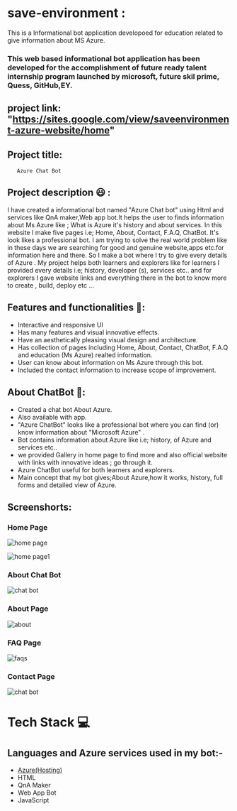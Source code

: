 # save-environment :
This is a Informational bot application developoed for education related to give information about MS Azure.
### This web based informational bot application has been developed for the accomplishment of future ready talent internship program launched by microsoft, future skil prime, Quess, GitHub,EY.

## project link: "https://sites.google.com/view/saveenvironment-azure-website/home"

## Project title: 
       Azure Chat Bot
       
## Project description 😃 :      
I have created a informational bot named "Azure Chat bot" using Html and services like QnA maker,Web app bot.It helps the user to finds information about Ms Azure like ; What is Azure it's history and about services. In this website I make five pages i.e; Home, About, Contact, F.A.Q, ChatBot. It's look likes a professional bot. I am trying to solve the real world problem like in these days we are searching for  good and genuine website,apps etc.for information here and there. So I make a bot where I try to give every details of Azure . My project helps both learners and explorers like for learners I provided every details i.e; history, developer (s), services etc.. and for explorers I gave website links and everything there in the bot to know more to create , build, deploy etc ...                    

## Features and functionalities 🧐:
- Interactive and responsive UI
- Has many features and visual innovative effects.
- Have an aesthetically pleasing visual design and architecture.
- Has collection of pages including Home, About, Contact, ChatBot, F.A.Q and education (Ms Azure) realted information.
- User can know about information on Ms Azure through this bot.
- Included the contact information to increase scope of improvement.

## About ChatBot 💬: 
- Created a chat bot About Azure.
- Also available with app.
- "Azure ChatBot" looks like a professional bot where you can find (or) know information about "Microsoft Azure" .
- Bot contains information about Azure like i.e; history, of Azure and services etc..
- we provided Gallery in home page to find more and also official website with links with innovative ideas ; go through it.
- Azure ChatBot useful for both learners and explorers.
- Main concept that my bot gives;About Azure,how it works, history, full forms and detailed view of Azure.

## Screenshorts:
### Home Page 
![home page](https://user-images.githubusercontent.com/111993391/193285852-ec353fed-abcd-4fbe-bd23-d0e3cdabe5bc.png)

![home page1](https://user-images.githubusercontent.com/111993391/193286127-48d528a9-bb34-4496-b950-a1d082ddd847.png)

### About Chat Bot 
![chat bot](https://user-images.githubusercontent.com/111993391/193286320-c42af767-f48d-4cb4-ad94-07cc5645254e.png)

### About Page
![about](https://user-images.githubusercontent.com/111993391/193286714-c3ef09ec-f414-48e8-ae4b-10423e6c9498.png)

### FAQ Page
![faqs](https://user-images.githubusercontent.com/111993391/193286874-1dff1aef-5015-4ce9-89c8-2c0b41d834fb.png)

### Contact Page
![chat bot](https://user-images.githubusercontent.com/111993391/193286320-c42af767-f48d-4cb4-ad94-07cc5645254e.png)


# Tech Stack 💻

## Languages and Azure services used in my bot:-

- [Azure(Hosting)](https://azure.microsoft.com/en-in/features/azure-portal/)
- HTML
- QnA Maker
- Web App Bot
- JavaScript 


